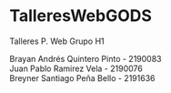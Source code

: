 # TalleresWebGODS
Talleres P. Web Grupo H1

Brayan Andrés Quintero Pinto - 2190083
<br/>Juan Pablo Ramirez Vela - 2190076
<br/>Breyner Santiago Peña Bello - 2191636


